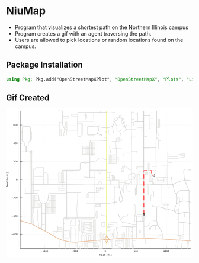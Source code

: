 # NiuMap

* Program that visualizes a shortest path on the Northern Illinois campus
* Program creates a gif with an agent traversing the path. 
* Users are allowed to pick locations or random locations found on the campus. 

## Package Installation
```julia
using Pkg; Pkg.add("OpenStreetMapXPlot", "OpenStreetMapX", "Plots", "LightGraphs", "Agents")
```

## Gif Created
![Shortest Path GIF](NIUShortestPath.gif)